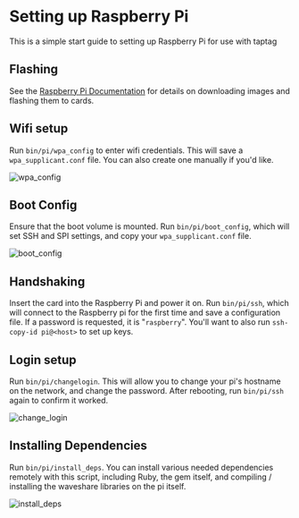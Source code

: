 # Setting up Raspberry Pi

This is a simple start guide to setting up Raspberry Pi for use with taptag

## Flashing

See the [Raspberry Pi Documentation](https://www.raspberrypi.org/documentation/installation/installing-images/README.md) for details on downloading images and flashing them to cards.

## Wifi setup

Run `bin/pi/wpa_config` to enter wifi credentials. This will save a `wpa_supplicant.conf` file. You can also create one manually if you'd like.

![wpa_config](https://justinp-io-production.s3.amazonaws.com/store/36c56b2414c134c7b0425b4b9307542f.png)

## Boot Config

Ensure that the boot volume is mounted. Run `bin/pi/boot_config`, which will set SSH and SPI settings, and copy your `wpa_supplicant.conf` file.

![boot_config](https://justinp-io-production.s3.amazonaws.com/store/587730ee4e834e015d87e197713c71eb.png)

## Handshaking

Insert the card into the Raspberry Pi and power it on. Run `bin/pi/ssh`, which will connect to the Raspberry pi for the first time and save a configuration file. If a password is requested, it is "`raspberry`". You'll want to also run `ssh-copy-id pi@<host>` to set up keys.

## Login setup

Run `bin/pi/changelogin`. This will allow you to change your pi's hostname on the network, and change the password. After rebooting, run `bin/pi/ssh` again to confirm it worked.

![change_login](https://justinp-io-production.s3.amazonaws.com/store/3247b228c980d4bac903c56305312bd7.png)

## Installing Dependencies

Run `bin/pi/install_deps`. You can install various needed dependencies remotely with this script, including Ruby, the gem itself, and compiling / installing the waveshare libraries on the pi itself.

![install_deps](https://justinp-io-production.s3.amazonaws.com/store/5621caf464400e85fcd6935f0dad399f.png)